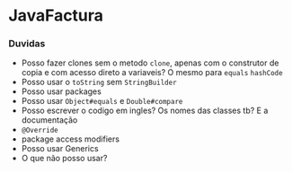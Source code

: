 # JavaFactura

### Duvidas

* Posso fazer clones sem o metodo `clone`, apenas com o construtor de copia e com acesso direto
a variaveis? O mesmo para `equals` `hashCode`
* Posso usar o `toString` sem `StringBuilder`  
* Posso usar packages
* Posso usar `Object#equals` e `Double#compare`
* Posso escrever o codigo em ingles? Os nomes das classes tb? E a documentação
* `@Override`
* package access modifiers
* Posso usar Generics
* O que não posso usar?